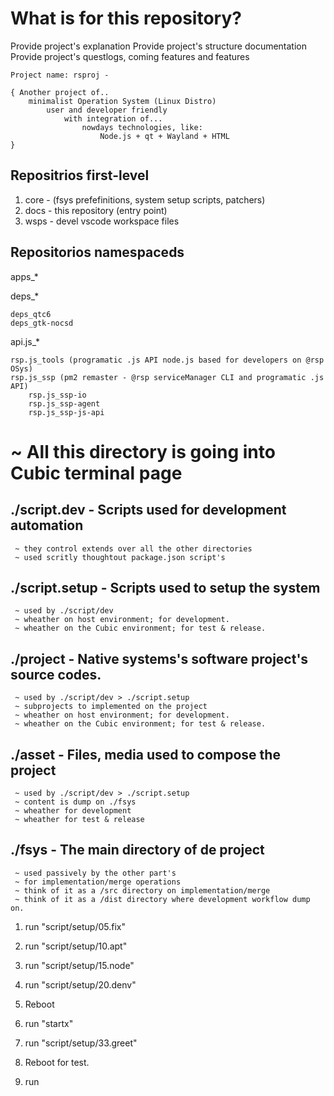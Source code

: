 # What is for this repository?

Provide project's explanation
Provide project's structure documentation
Provide project's questlogs, coming features and features

	Project name: rsproj - 

	{ Another project of..
		minimalist Operation System (Linux Distro) 
			user and developer friendly
				with integration of...
					nowdays technologies, like:
						Node.js + qt + Wayland + HTML 
	}

## Repositrios first-level

1. core - (fsys prefefinitions, system setup scripts, patchers)
2. docs - this repository (entry point)
3. wsps - devel vscode workspace files

## Repositorios namespaceds

apps_*

deps_*
	
	deps_qtc6
	deps_gtk-nocsd

api.js_*

	rsp.js_tools (programatic .js API node.js based for developers on @rsp OSys)
	rsp.js_ssp (pm2 remaster - @rsp serviceManager CLI and programatic .js API)
		rsp.js_ssp-io
		rsp.js_ssp-agent
		rsp.js_ssp-js-api
	






#  ~ All this directory is going into Cubic terminal page

## ./script.dev - Scripts used for development automation
	
	 ~ they control extends over all the other directories
	 ~ used scritly thoughtout package.json script's
	 
## ./script.setup - Scripts used to setup the system 
	
	 ~ used by ./script/dev
	 ~ wheather on host environment; for development.
	 ~ wheather on the Cubic environment; for test & release.

## ./project - Native systems's software project's source codes.
	
	 ~ used by ./script/dev > ./script.setup
	 ~ subprojects to implemented on the project
	 ~ wheather on host environment; for development.
	 ~ wheather on the Cubic environment; for test & release.

## ./asset - Files, media used to compose the project 
	
	 ~ used by ./script/dev > ./script.setup
	 ~ content is dump on ./fsys 
	 ~ wheather for development 
	 ~ wheather for test & release

## ./fsys - The main directory of de project

	 ~ used passively by the other part's
	 ~ for implementation/merge operations
	 ~ think of it as a /src directory on implementation/merge
	 ~ think of it as a /dist directory where development workflow dump on.



1. run "script/setup/05.fix"
2. run "script/setup/10.apt"
3. run "script/setup/15.node"
3. run "script/setup/20.denv"

5. Reboot
6. run "startx"

7. run "script/setup/33.greet"
8. Reboot for test.

9. run 

